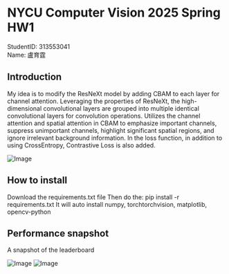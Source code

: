 # NYCU Computer Vision 2025 Spring HW1

StudentID: 313553041  
Name: 盧育霆


## Introduction

My idea is to modify the ResNeXt model by adding CBAM to each layer for channel attention. Leveraging the properties of ResNeXt, the high-dimensional convolutional layers are grouped into multiple identical convolutional layers for convolution operations. Utilizes the channel attention and spatial attention in CBAM to emphasize important channels, suppress unimportant channels, highlight significant spatial regions, and ignore irrelevant background information. In the loss function, in addition to using CrossEntropy, Contrastive Loss is also added.

![Image](https://github.com/user-attachments/assets/b7362dda-e691-4405-aac9-ced973c29f9c)



## How to install

Download the requirements.txt file
Then do the: pip install -r requirements.txt
It will auto install numpy, torchtorchvision, matplotlib, opencv-python


## Performance snapshot
A snapshot of the leaderboard


![Image](https://github.com/user-attachments/assets/dce88b29-aeec-482e-8c92-a0b5d36ff761)
![Image](https://github.com/user-attachments/assets/ee9293af-addb-447e-a64f-b1e97cc32b75)
